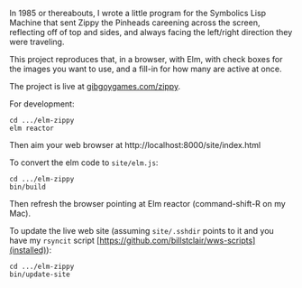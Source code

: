 In 1985 or thereabouts, I wrote a little program for the Symbolics Lisp Machine that sent Zippy the Pinheads careening across the screen, reflecting off of top and sides, and always facing the left/right direction they were traveling.

This project reproduces that, in a browser, with Elm, with check boxes for the images you want to use, and a fill-in for how many are active at once.

The project is live at [gibgoygames.com/zippy](https://gibgoygames.com/zippy/).

For development:

    cd .../elm-zippy
    elm reactor
    
Then aim your web browser at http://localhost:8000/site/index.html

To convert the elm code to `site/elm.js`:

    cd .../elm-zippy
    bin/build
    
Then refresh the browser pointing at Elm reactor (command-shift-R on my Mac).

To update the live web site (assuming `site/.sshdir` points to it and you have my `rsyncit` script [https://github.com/billstclair/wws-scripts](installed)):

    cd .../elm-zippy
    bin/update-site
    
